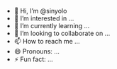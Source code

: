 - 👋 Hi, I’m @sinyolo
- 👀 I’m interested in ...
- 🌱 I’m currently learning ...
- 💞️ I’m looking to collaborate on ...
- 📫 How to reach me ...
- 😄 Pronouns: ...
- ⚡ Fun fact: ...

<!---
sinyolo/sinyolo is a ✨ special ✨ repository because its `README.md` (this file) appears on your GitHub profile.
You can click the Preview link to take a look at your changes.
--->
